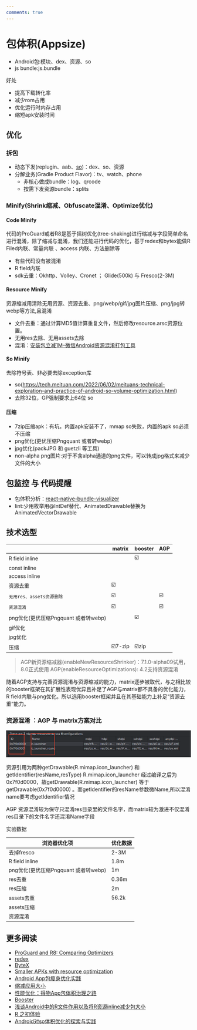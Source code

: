 ```yaml
---
comments: true
---
```


# 包体积(Appsize)

- Android包:模块、dex、资源、so
- js bundle:js.bundle 

好处

- 提高下载转化率
- 减少rom占用
- 优化运行时内存占用
- 缩短apk安装时间

## 优化

### 拆包
- 动态下发(replugin、aab、[so](https://github.com/IMFWorks/Android-So-Handler))：dex、so、资源
- 分解业务(Gradle Product Flavor)：tv、watch、phone
    - 非核心做成bundle：log、qrcode
    - 按需下发资源bundle：splits

### Minify(Shrink缩减、Obfuscate混淆、Optimize优化)

#### Code Minify
代码的ProGuard或者R8是基于摇树优化(tree-shaking)进行缩减与字段简单命名进行混淆，除了缩减与混淆，我们还能进行代码的优化，基于redex和bytex能做R Filed内联、常量内联 、access 内联、方法删除等

- 有些代码没有被混淆
- R field内联
- sdk去重：Okhttp、Volley、Cronet ； Glide(500k) 与 Fresco(2-3M)

#### Resource Minify
资源缩减用清除无用资源、资源去重、png/webp/gif/jpg图片压缩、png/jpg转webp等方法,且混淆

- 文件去重：通过计算MD5值计算重复文件，然后修改resource.arsc资源位置。
- 无用res去除、无用assets去除
- 混淆：[安装包立减1M–微信Android资源混淆打包工具](https://mp.weixin.qq.com/s?__biz=MzAwNDY1ODY2OQ==&mid=208135658&idx=1&sn=ac9bd6b4927e9e82f9fa14e396183a8f#rd)

#### So Minify 
去除符号表、非必要去除exception库

- so(https://tech.meituan.com/2022/06/02/meituans-technical-exploration-and-practice-of-android-so-volume-optimization.html)
- 去除32位，GP强制要求上64位 so

#### 压缩
- 7zip压缩apk：有坑，内置apk安装不了，mmap so失败，内置的apk so必须不压缩
- png优化(更优压缩Pngquant 或者转webp)
- jpg优化(packJPG 和 guetzli 等工具)
- non-alpha png图片:对于不含alpha通道的png文件，可以转成jpg格式来减少文件的大小


## 包监控 与 代码提醒

- 包体积分析：[react-native-bundle-visualizer](https://github.com/IjzerenHein/react-native-bundle-visualizer)
- lint:少用枚举用@IntDef替代、AnimatedDrawable替换为AnimatedVectorDrawable

## 技术选型

|   |matrix|booster|AGP
|--|--|--|--|
R field inline|  |☑️|
const inline  |  |   | 
access inline |  |   |
资源去重       |☑️|  | 
`无用res、assets资源删除`|☑️| | ☑️
`资源混淆`       |☑️| | ☑️
png优化(更优压缩Pngquant 或者转webp)||☑️|
gif优化| | | |
jpg优化| | | |
压缩           |☑️7-zip|☑️zip|

> AGP新资源缩减器(enableNewResourceShrinker)：7.1.0-alpha09试用，8.0正式使用
> AGP(enableResourceOptimizations): 4.2支持资源混淆

随着AGP支持与完善资源混淆与资源缩减的能力，matrix逐步被取代，与之相比较的booster框架在其扩展性表现优异且补足了AGP与matrix都不具备的优化能力，R field内联与png优化。所以选用booster框架并且在其基础能力上补足“资源去重”能力。  


### 资源混淆 ：AGP 与 matrix方案对比

![obfuscate](assets/images/obfuscate.png)

资源引用为两种getDrawable(R.mimap.icon_launcher) 和 getIdentifier(resName,resType)
R.mimap.icon_launcher 经过编译之后为0x7f0d0000，故getDrawable(R.mimap.icon_launcher)  等于 getDrawable(0x7f0d0000) 。而getIdentifier的resName参数微Name,所以混淆name要考虑getIdentifier情况

AGP 资源混淆较为保守只混淆res目录里的文件名字，而matrix较为激进不仅混淆res目录下的文件名字还混淆Name字段

实验数据

浏览器优化项|优化数据
--|--
去掉fresco|2-3M
R field inline|1.8m
png优化(更优压缩Pngquant 或者转webp)|1m
res去重|0.36m
res压缩|2m
assets去重|56.2k
assets压缩|
资源混淆|


## 更多阅读

- [ProGuard and R8: Comparing Optimizers](https://www.guardsquare.com/blog/proguard-and-r8)
- [redex](https://github.com/facebook/redex)
- [ByteX](https://github.com/bytedance/ByteX)
- [Smaller APKs with resource optimization](https://jakewharton.com/smaller-apks-with-resource-optimization/)
- [Android App包瘦身优化实践](https://tech.meituan.com/2017/04/07/android-shrink-overall-solution.html)
- [缩减应用大小](https://developer.android.com/topic/performance/reduce-apk-size?hl=zh-cn)
- [性能优化：得物App包体积治理之路](https://mp.weixin.qq.com/s/1aAgY4OPnZl650Q8vD3LNA)
- [Booster](https://booster.johnsonlee.io/zh/guide/)
- [浅谈Android中的R文件作用以及将R资源inline减少包大小](https://yuweiguocn.github.io/android-r-inline/)
- [R 之初体验](https://medium.com/@morefreefg/%E5%85%B3%E4%BA%8E-r-%E7%9A%84%E4%B8%80%E5%88%87-355f5049bc2c)
- [Android对so体积优化的探索与实践](https://tech.meituan.com/2022/06/02/meituans-technical-exploration-and-practice-of-android-so-volume-optimization.html)
